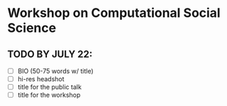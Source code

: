# Workshop on Computational Social Science

## TODO BY JULY 22: 

- [ ] BIO (50-75 words w/ title)
- [ ] hi-res headshot
- [ ] title for the public talk 
- [ ] title for the workshop
